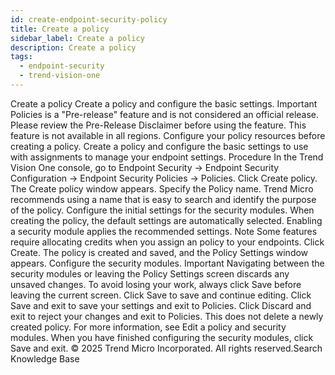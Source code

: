 ```yaml
---
id: create-endpoint-security-policy
title: Create a policy
sidebar_label: Create a policy
description: Create a policy
tags:
  - endpoint-security
  - trend-vision-one
---
```


 Create a policy Create a policy and configure the basic settings. Important Policies is a "Pre-release" feature and is not considered an official release. Please review the Pre-Release Disclaimer before using the feature. This feature is not available in all regions. Configure your policy resources before creating a policy. Create a policy and configure the basic settings to use with assignments to manage your endpoint settings. Procedure In the Trend Vision One console, go to Endpoint Security → Endpoint Security Configuration → Endpoint Security Policies → Policies. Click Create policy. The Create policy window appears. Specify the Policy name. Trend Micro recommends using a name that is easy to search and identify the purpose of the policy. Configure the initial settings for the security modules. When creating the policy, the default settings are automatically selected. Enabling a security module applies the recommended settings. Note Some features require allocating credits when you assign an policy to your endpoints. Click Create. The policy is created and saved, and the Policy Settings window appears. Configure the security modules. Important Navigating between the security modules or leaving the Policy Settings screen discards any unsaved changes. To avoid losing your work, always click Save before leaving the current screen. Click Save to save and continue editing. Click Save and exit to save your settings and exit to Policies. Click Discard and exit to reject your changes and exit to Policies. This does not delete a newly created policy. For more information, see Edit a policy and security modules. When you have finished configuring the security modules, click Save and exit. © 2025 Trend Micro Incorporated. All rights reserved.Search Knowledge Base
